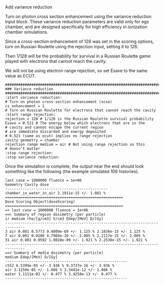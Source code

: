
Add variance reduction

Turn on photon cross section enhancement using the variance reduction input block. 
These variance reduction parameters are valid only for egs chamber, 
and are designed specifically for high efficiency in ionization chamber simulations.

Since a cross-section enhancement of 128 was set in the scoring options, 
turn on Russian Roulette using the rejection input, 
setting it to 128. 

Then 1/128 will be the probability for survival in a Russian Roulette game played with electrons that cannot reach the cavity.

We will not be using electron range rejection, so set Esave to the same value as ECUT.

```
##############################################################################
### Variance reduction
##############################################################################
:start variance reduction:
# Turn on photon cross-section enhancement (xcse)
cs enhancement = 1
# Turn on Russian Roulette for electrons that cannot reach the cavity
:start range rejection:
rejection = 128 # 1/128 is the Russian Roulette survival probability
Esave = 0.521 # The energy below which electrons that are in the
# cavity and cannot escape the current region
# are immediate discarded and energy deposited
# 0.521 (same as ecut) implies no range rejection
cavity geometry = chamber
rejection range medium = air # Not using range rejection so this
# doesn’t matter
:stop range rejection:
:stop variance reduction:
```
Once the simulation is complete, the output near the end should look something like the following (the example simulated 106 histories).

```
last case = 1000000 fluence = 1e+06
Geometry Cavity dose
-----------------------------------------------
chamber_in_water_in_air 2.1911e-15 +/- 1.081 %
======================================================
Dose Scoring Object(doseScoring)
======================================================
=> last case = 1000000 fluence = 1e+06
==> Summary of region dosimetry (per particle)
ir medium rho/[g/cm3] V/cm3 Edep/[MeV] D/[Gy]
-------------------------------------------------------------------------------
3 air 0.001 0.5773 9.4809e-09 +/- 1.125 % 2.1836e-15 +/- 1.125 %
7 air 0.001 0.0288 4.7904e-10 +/- 2.005 % 2.2117e-15 +/- 2.005 %
31 air 0.001 0.0592 1.0028e-09 +/- 1.921 % 2.2538e-15 +/- 1.921 %
-------------------------------------------------------------------------------
==> Summary of media dosimetry (per particle)
medium Edep/[MeV] D/[Gy]
--------------------------------------------------------
c552 6.5399e-05 +/- 3.936 % 9.3737e-16 +/- 3.936 %
air 3.1250e-05 +/- 1.086 % 3.3441e-12 +/- 1.086 %
water 1.1111e-02 +/- 0.477 % 3.4258e-13 +/- 0.477 %
--------------------------------------------------------
``` 

